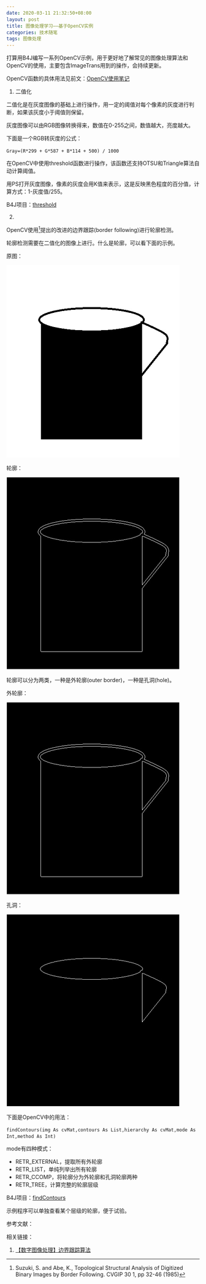 ```yaml
---
date: 2020-03-11 21:32:50+08:00
layout: post
title: 图像处理学习——基于OpenCV实例
categories: 技术随笔
tags: 图像处理
---
```


打算用B4J编写一系列OpenCV示例，用于更好地了解常见的图像处理算法和OpenCV的使用，主要包含ImageTrans用到的操作，会持续更新。

OpenCV函数的具体用法见前文：[OpenCV使用笔记](/opencv/)

1. 二值化

二值化是在灰度图像的基础上进行操作，用一定的阈值对每个像素的灰度进行判断，如果该灰度小于阈值则保留。

灰度图像可以由RGB图像转换得来，数值在0-255之间，数值越大，亮度越大。

下面是一个RGB转灰度的公式：

`Gray=(R*299 + G*587 + B*114 + 500) / 1000`

在OpenCV中使用threshold函数进行操作，该函数还支持OTSU和Triangle算法自动计算阈值。

用PS打开灰度图像，像素的灰度会用K值来表示，这是反映黑色程度的百分值，计算方式：1-灰度值/255。

B4J项目：[threshold](https://github.com/xulihang/opencv_examples/tree/master/threshold)

2. 

OpenCV使用[^suzuki]提出的改进的边界跟踪(border following)进行轮廓检测。

轮廓检测需要在二值化的图像上进行。什么是轮廓，可以看下面的示例。

原图：

![](/album/opencv/cup.jpg)

轮廓：

![](/album/opencv/cup_contours.jpg)

轮廓可以分为两类，一种是外轮廓(outer border)，一种是孔洞(hole)。

外轮廓：

![](/album/opencv/cup_contours.jpg)

孔洞：

![](/album/opencv/cup_hole.jpg)

下面是OpenCV中的用法：

`findContours(img As cvMat,contours As List,hierarchy As cvMat,mode As Int,method As Int)`

mode有四种模式：

* RETR_EXTERNAL，提取所有外轮廓
* RETR_LIST，单纯列举出所有轮廓
* RETR_CCOMP，将轮廓分为外轮廓和孔洞轮廓两种
* RETR_TREE，计算完整的轮廓层级

B4J项目：[findContours](https://github.com/xulihang/opencv_examples/tree/master/findContours)

示例程序可以单独查看某个层级的轮廓，便于试验。


参考文献：

[^suzuki]: Suzuki, S. and Abe, K., Topological Structural Analysis of Digitized Binary Images by Border Following. CVGIP 30 1, pp 32-46 (1985)


相关链接：

1. [【数字图像处理】边界跟踪算法 ](https://www.cnblogs.com/-wenli/p/11719012.html)



